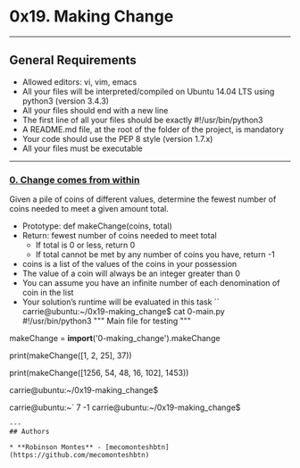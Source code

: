 # 0x19. Making Change

---
## General Requirements
-    Allowed editors: vi, vim, emacs
-    All your files will be interpreted/compiled on Ubuntu 14.04 LTS using python3 (version 3.4.3)
-    All your files should end with a new line
-    The first line of all your files should be exactly #!/usr/bin/python3
-    A README.md file, at the root of the folder of the project, is mandatory
-    Your code should use the PEP 8 style (version 1.7.x)
-    All your files must be executable

---
### [0. Change comes from within](./0-making_change.py)
Given a pile of coins of different values, determine the fewest number of coins needed to meet a given amount total.

-    Prototype: def makeChange(coins, total)
-    Return: fewest number of coins needed to meet total
     -   If total is 0 or less, return 0
     -   If total cannot be met by any number of coins you have, return -1
-    coins is a list of the values of the coins in your possession
-    The value of a coin will always be an integer greater than 0
-    You can assume you have an infinite number of each denomination of coin in the list
-    Your solution’s runtime will be evaluated in this task
``
carrie@ubuntu:~/0x19-making_change$ cat 0-main.py
#!/usr/bin/python3
"""
Main file for testing
"""

makeChange = __import__('0-making_change').makeChange

print(makeChange([1, 2, 25], 37))

print(makeChange([1256, 54, 48, 16, 102], 1453))

carrie@ubuntu:~/0x19-making_change$

carrie@ubuntu:~`
7
-1
carrie@ubuntu:~/0x19-making_change$
```
---
## Authors

* **Robinson Montes** - [mecomonteshbtn](https://github.com/mecomonteshbtn)
